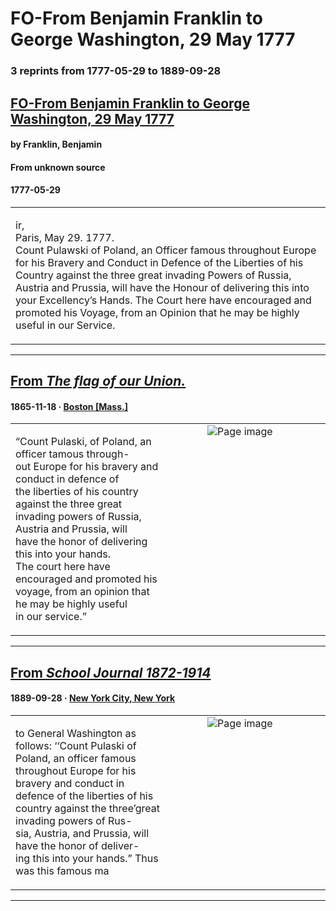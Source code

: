 
# FO-From Benjamin Franklin to George Washington, 29 May 1777

### 3 reprints from 1777-05-29 to 1889-09-28

## [FO-From Benjamin Franklin to George Washington, 29 May 1777](https://founders.archives.gov/documents/Franklin/01-24-02-0072)

#### by Franklin, Benjamin

#### From unknown source

#### 1777-05-29

<table style="width: 100%;"><tr><td style="width: 50%">

ir,  
Paris, May 29. 1777.  
Count Pulawski of Poland, an Officer famous throughout Europe for his Bravery and Conduct in Defence of the Liberties of his Country against the three great invading Powers of Russia, Austria and Prussia, will have the Honour of delivering this into your Excellency’s Hands. The Court here have encouraged and promoted his Voyage, from an Opinion that he may be highly useful in our Service.
</td></tr></table>

---

## [From _The flag of our Union._](https://archive.org/details/sim_flag-of-our-union_1865-11-18_20_46/page/n2/mode/1up?view=theater)

#### 1865-11-18 &middot; [Boston [Mass.]](http://dbpedia.org/resource/Boston)

<table style="width: 100%;"><tr><td style="width: 50%">

  
“Count Pulaski, of Poland, an officer tamous through-  
out Europe for his bravery and conduct in defence of  
the liberties of his country against the three great  
invading powers of Russia, Austria and Prussia, will  
have the honor of delivering this into your hands.  
The court here have encouraged and promoted his  
voyage, from an opinion that he may be highly useful  
in our service.”
</td><td style="width: 50%; max-height: 75%; margin: auto; display: block;">
<img alt="Page image" src="https://iiif.archive.org/iiif/sim_flag-of-our-union_1865-11-18_20_46&#0036;2/pct:57.701711,49.581006,14.369005,4.905726/600,/0/default.jpg"/>
</td>
</tr></table>

---

## [From _School Journal 1872-1914_](https://archive.org/details/sim_school-journal_1889-09-28_38_11/page/n8/mode/1up?view=theater)

#### 1889-09-28 &middot; [New York City, New York](http://dbpedia.org/resource/New_York_City)

<table style="width: 100%;"><tr><td style="width: 50%">

  
to General Washington as follows: ‘‘Count Pulaski of  
Poland, an officer famous throughout Europe for his  
bravery and conduct in defence of the liberties of his  
country against the three’great invading powers of Rus-  
sia, Austria, and Prussia, will have the honor of deliver-  
ing this into your hands.” Thus was this famous ma
</td><td style="width: 50%; max-height: 75%; margin: auto; display: block;">
<img alt="Page image" src="https://iiif.archive.org/iiif/sim_school-journal_1889-09-28_38_11&#0036;8/pct:7.412327,51.099537,27.497343,5.381944/600,/0/default.jpg"/>
</td>
</tr></table>

---

